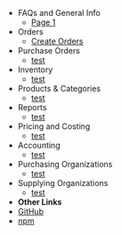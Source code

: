 - FAQs and General Info
  - [Page 1](Page1.md)
- Orders
  - [Create Orders](createorder.md)
- Purchase Orders
  - [test](test.md)
- Inventory
  - [test](test.md)
- Products & Categories
  - [test](test.md)
- Reports
  - [test](test.md)
- Pricing and Costing
  - [test](test.md)
- Accounting
  - [test](test.md)
- Purchasing Organizations
  - [test](test.md)
- Supplying Organizations
  - [test](test.md)
- **Other Links**
- [GitHub](https://github.com/jthegedus/docsify-select)
- [npm](https://www.npmjs.com/package/docsify-select)